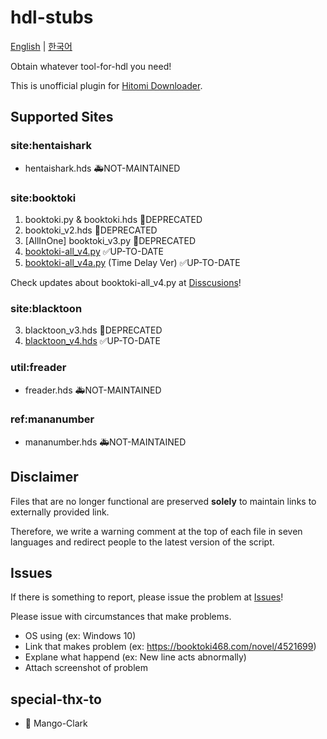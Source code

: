 # hdl-stubs

[English](https://github.com/hyriph/hdl-stubs) | [한국어](https://github.com/hyriph/hdl-stubs/blob/main/%EB%82%98%EB%A5%BC%EC%9D%BD%EC%96%B4.md)

Obtain whatever tool-for-hdl you need!

This is unofficial plugin for [Hitomi Downloader](https://github.com/KurtBestor/Hitomi-Downloader).

## Supported Sites

### site:hentaishark

- hentaishark.hds 🚑️NOT-MAINTAINED

### site:booktoki

1. booktoki.py & booktoki.hds 🚨DEPRECATED
2. booktoki_v2.hds 🚨DEPRECATED
3. [AllInOne] booktoki_v3.py 🚨DEPRECATED
4. [booktoki-all_v4.py](https://raw.githubusercontent.com/hyriph/hdl-stubs/refs/heads/main/booktoki-all_v4.py) ✅UP-TO-DATE
5. [booktoki-all_v4a.py](https://raw.githubusercontent.com/hyriph/hdl-stubs/refs/heads/main/booktoki-all_v4a.py) (Time Delay Ver) ✅UP-TO-DATE

Check updates about booktoki-all_v4.py at [Disscusions](https://github.com/hyriph/hdl-stubs/discussions/8)!

### site:blacktoon

3. blacktoon_v3.hds 🚨DEPRECATED
4. [blacktoon_v4.hds](https://raw.githubusercontent.com/hyriph/hdl-stubs/main/blacktoon_v4.hds) ✅UP-TO-DATE

### util:freader

- freader.hds 🚑️NOT-MAINTAINED

### ref:mananumber

- mananumber.hds 🚑️NOT-MAINTAINED

## Disclaimer

Files that are no longer functional are preserved **solely** to maintain links to externally provided link.

Therefore, we write a warning comment at the top of each file in seven languages and redirect people to the latest version of the script.

## Issues

If there is something to report, please issue the problem at [Issues](https://github.com/hyriph/hdl-stubs/issues)!

Please issue with circumstances that make problems.

- OS using (ex: Windows 10)
- Link that makes problem (ex: https://booktoki468.com/novel/4521699)
- Explane what happend (ex: New line acts abnormally)
- Attach screenshot of problem

## special-thx-to

- 🎉 Mango-Clark
